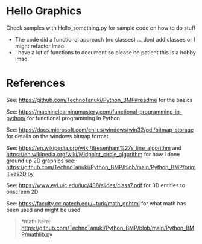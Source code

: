 # Hello Graphics
Check samples with Hello_something.py for sample code on how to do stuff
* The code did a functional approach (no classes) ... dont add classes or I might refactor lmao
* I have a lot of functions to document so please be patient this is a hobby lmao.

# References

See: https://github.com/TechnoTanuki/Python_BMP#readme for the basics

See: https://machinelearningmastery.com/functional-programming-in-python/
for functional programming in Python

See: https://docs.microsoft.com/en-us/windows/win32/gdi/bitmap-storage
for details on the windows bitmap format

See: https://en.wikipedia.org/wiki/Bresenham%27s_line_algorithm 
and https://en.wikipedia.org/wiki/Midpoint_circle_algorithm
for how I done ground up 2D graphics
see: https://github.com/TechnoTanuki/Python_BMP/blob/main/Python_BMP/primitives2D.py

See: https://www.evl.uic.edu/luc/488/slides/class7.pdf
for 3D entities to onscreen 2D 

See: https://faculty.cc.gatech.edu/~turk/math_gr.html
for what math has been used and might be used
> *math here: https://github.com/TechnoTanuki/Python_BMP/blob/main/Python_BMP/mathlib.py
 

